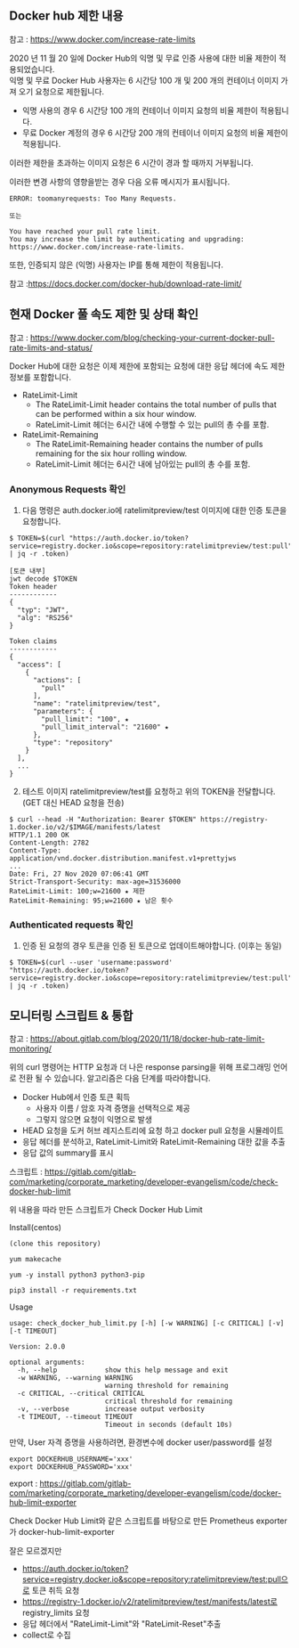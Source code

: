 ## Docker hub 제한 내용
참고 : https://www.docker.com/increase-rate-limits

2020 년 11 월 20 일에 Docker Hub의 익명 및 무료 인증 사용에 대한 비율 제한이 적용되었습니다. <br>
익명 및 무료 Docker Hub 사용자는 6 시간당 100 개 및 200 개의 컨테이너 이미지 가져 오기 요청으로 제한됩니다.

- 익명 사용의 경우 6 시간당 100 개의 컨테이너 이미지 요청의 비율 제한이 적용됩니다. 
- 무료 Docker 계정의 경우 6 시간당 200 개의 컨테이너 이미지 요청의 비율 제한이 적용됩니다. 

이러한 제한을 초과하는 이미지 요청은 6 시간이 경과 할 때까지 거부됩니다.

이러한 변경 사항의 영향을받는 경우 다음 오류 메시지가 표시됩니다.
```
ERROR: toomanyrequests: Too Many Requests.

또는

You have reached your pull rate limit.
You may increase the limit by authenticating and upgrading: https://www.docker.com/increase-rate-limits.
```

또한, 인증되지 않은 (익명) 사용자는 IP를 통해 제한이 적용됩니다.

참고 :https://docs.docker.com/docker-hub/download-rate-limit/

## 현재 Docker 풀 속도 제한 및 상태 확인

참고 : https://www.docker.com/blog/checking-your-current-docker-pull-rate-limits-and-status/

Docker Hub에 대한 요청은 이제 제한에 포함되는 요청에 대한 응답 헤더에 속도 제한 정보를 포함합니다. 
- RateLimit-Limit    
  - The RateLimit-Limit header contains the total number of pulls that can be performed within a six hour window.
  - RateLimit-Limit 헤더는 6시간 내에 수행할 수 있는 pull의 총 수를 포함.
- RateLimit-Remaining
  - The RateLimit-Remaining header contains the number of pulls remaining for the six hour rolling window. 
  - RateLimit-Limit 헤더는 6시간 내에 남아있는 pull의 총 수를 포함.

### Anonymous Requests 확인
1. 다음 명령은 auth.docker.io에 ratelimitpreview/test 이미지에 대한 인증 토큰을 요청합니다.
```
$ TOKEN=$(curl "https://auth.docker.io/token?service=registry.docker.io&scope=repository:ratelimitpreview/test:pull" | jq -r .token)

[토큰 내부]
jwt decode $TOKEN
Token header
------------
{
  "typ": "JWT",
  "alg": "RS256"
}

Token claims
------------
{
  "access": [
    {
      "actions": [
        "pull"
      ],
      "name": "ratelimitpreview/test",
      "parameters": {
        "pull_limit": "100", ★
        "pull_limit_interval": "21600" ★
      },
      "type": "repository"
    }
  ],
  ...
}
```
2. 테스트 이미지 ratelimitpreview/test를 요청하고 위의 TOKEN을 전달합니다.(GET 대신 HEAD 요청을 전송)
```
$ curl --head -H "Authorization: Bearer $TOKEN" https://registry-1.docker.io/v2/$IMAGE/manifests/latest
HTTP/1.1 200 OK
Content-Length: 2782
Content-Type: application/vnd.docker.distribution.manifest.v1+prettyjws
...
Date: Fri, 27 Nov 2020 07:06:41 GMT
Strict-Transport-Security: max-age=31536000
RateLimit-Limit: 100;w=21600 ★ 제한
RateLimit-Remaining: 95;w=21600 ★ 남은 횟수
```

### Authenticated requests 확인
1. 인증 된 요청의 경우 토큰을 인증 된 토큰으로 업데이트해야합니다. (이후는 동일)
```
$ TOKEN=$(curl --user 'username:password' "https://auth.docker.io/token?service=registry.docker.io&scope=repository:ratelimitpreview/test:pull" | jq -r .token)
```

## 모니터링 스크립트 & 통합
참고 : https://about.gitlab.com/blog/2020/11/18/docker-hub-rate-limit-monitoring/

위의 curl 명령어는 HTTP 요청과 더 나은 response parsing을 위해 프로그래밍 언어로 전환 될 수 있습니다.
알고리즘은 다음 단계를 따라야합니다.

- Docker Hub에서 인증 토큰 획득
  - 사용자 이름 / 암호 자격 증명을 선택적으로 제공
  - 그렇지 않으면 요청이 익명으로 발생
- HEAD 요청을 도커 허브 레지스트리에 요청 하고 docker pull 요청을 시뮬레이트
- 응답 헤더를 분석하고, RateLimit-Limit와 RateLimit-Remaining 대한 값을 추출 
- 응답 값의 summary를 표시

스크립트 : https://gitlab.com/gitlab-com/marketing/corporate_marketing/developer-evangelism/code/check-docker-hub-limit

위 내용을 따라 만든 스크립트가 Check Docker Hub Limit

Install(centos)
```
(clone this repository)

yum makecache

yum -y install python3 python3-pip

pip3 install -r requirements.txt
```

Usage
```
usage: check_docker_hub_limit.py [-h] [-w WARNING] [-c CRITICAL] [-v] [-t TIMEOUT]

Version: 2.0.0

optional arguments:
  -h, --help            show this help message and exit
  -w WARNING, --warning WARNING
                        warning threshold for remaining
  -c CRITICAL, --critical CRITICAL
                        critical threshold for remaining
  -v, --verbose         increase output verbosity
  -t TIMEOUT, --timeout TIMEOUT
                        Timeout in seconds (default 10s)
```

만약, User 자격 증명을 사용하려면, 환경변수에 docker user/password를 설정
```
export DOCKERHUB_USERNAME='xxx'
export DOCKERHUB_PASSWORD='xxx'
```

export : https://gitlab.com/gitlab-com/marketing/corporate_marketing/developer-evangelism/code/docker-hub-limit-exporter

Check Docker Hub Limit와 같은 스크립트를 바탕으로 만든 Prometheus exporter가 docker-hub-limit-exporter

잘은 모르겠지만 
- https://auth.docker.io/token?service=registry.docker.io&scope=repository:ratelimitpreview/test:pull으로 토큰 취득 요청
- https://registry-1.docker.io/v2/ratelimitpreview/test/manifests/latest로 registry_limits 요청
- 응답 헤더에서 "RateLimit-Limit"와 "RateLimit-Reset"추출
- collect로 수집